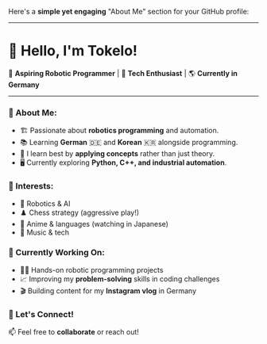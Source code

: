 Here's a **simple yet engaging** "About Me" section for your GitHub profile:

---

# 👋 Hello, I'm Tokelo!

🚀 **Aspiring Robotic Programmer** | 🔧 **Tech Enthusiast** | 🌎 **Currently in Germany**  

---

### 🔹 About Me:
- 🏗️ Passionate about **robotics programming** and automation.
- 📚 Learning **German** 🇩🇪 and **Korean** 🇰🇷 alongside programming.
- 🎯 I learn best by **applying concepts** rather than just theory.
- 🖥️ Currently exploring **Python, C++, and industrial automation**.

### 🔹 Interests:
- 🤖 Robotics & AI  
- ♟️ Chess strategy (aggressive play!)  
- 🎥 Anime & languages (watching in Japanese)  
- 🎵 Music & tech  

### 🔹 Currently Working On:
- 👨‍💻 Hands-on robotic programming projects  
- 📈 Improving my **problem-solving** skills in coding challenges  
- 🎬 Building content for my **Instagram vlog** in Germany  

### 🔹 Let's Connect!  
📫 Feel free to **collaborate** or reach out!  

<!---
TokeloR-I/TokeloR-I is a ✨ special ✨ repository because its `README.md` (this file) appears on your GitHub profile.
You can click the Preview link to take a look at your changes.
--->
